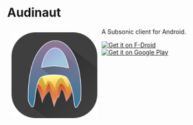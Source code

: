 # Audinaut
<img src="audinaut.png" align="left" width="200" hspace="10" vspace="10">

A Subsonic client for Android.


<a href="https://f-droid.org/app/net.nullsum.audinaut">
    <img src="https://gitlab.com/fdroid/artwork/raw/master/badge/get-it-on.png"
         alt="Get it on F-Droid" height="80">
</a>
<a href="https://play.google.com/store/apps/details?id=net.nullsum.audinaut">
    <img src="https://play.google.com/intl/en_us/badges/images/generic/en_badge_web_generic.png" 
    alt="Get it on Google Play" height="80" />
</a>

